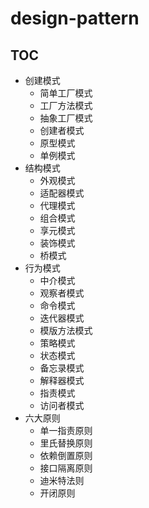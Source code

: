 # design-pattern

## TOC
* 创建模式
  * 简单工厂模式
  * 工厂方法模式
  * 抽象工厂模式
  * 创建者模式
  * 原型模式
  * 单例模式
* 结构模式
  * 外观模式
  * 适配器模式
  * 代理模式
  * 组合模式
  * 享元模式
  * 装饰模式
  * 桥模式
* 行为模式
  * 中介模式
  * 观察者模式
  * 命令模式
  * 迭代器模式
  * 模版方法模式
  * 策略模式
  * 状态模式
  * 备忘录模式
  * 解释器模式
  * 指责模式
  * 访问者模式
* 六大原则
  * 单一指责原则
  * 里氏替换原则
  * 依赖倒置原则
  * 接口隔离原则
  * 迪米特法则
  * 开闭原则


